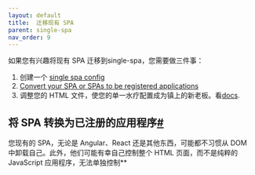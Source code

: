 ```yaml
---
layout: default
title:  迁移现有 SPA
parent: single-spa
nav_order: 9
---
```



如果您有兴趣将现有 SPA 迁移到single-spa，您需要做三件事：

1. 创建一个 [single spa config](https://single-spa.js.org/docs/configuration)
2. [Convert your SPA or SPAs to be registered applications](https://single-spa.js.org/docs/migrating-existing-spas/#converting-spas-into-registered-applications)
3. 调整您的 HTML 文件，使您的单一水疗配置成为镇上的新老板。看[docs](https://single-spa.js.org/docs/configuration#indexhtml-file).

## 将 SPA 转换为已注册的应用程序[#](https://single-spa.js.org/docs/migrating-existing-spas/#converting-spas-into-registered-applications)

您现有的 SPA，无论是 Angular、React 还是其他东西，可能都不习惯从 DOM 中卸载自己。此外，他们可能有幸自己控制整个 HTML 页面，而不是纯粹的 JavaScript 应用程序，无法单独控制**<script>** 标签和 **<link>**标签。因此，为了将它们转换为single-spa 注册的应用程序，他们需要在实现生命周期功能的同时克服这些障碍。

### (1) 实现生命周期功能[#](https://single-spa.js.org/docs/migrating-existing-spas/#1-implementing-lifecycle-functions)

见 [registered application lifecycle](https://single-spa.js.org/docs/building-applications#registered-application-lifecycle)docs 看看你需要做什么。最难的部分几乎肯定是**unmount**生命周期，因为大多数 SPA 不习惯于进入休眠状态并从 DOM 中卸载自己。在实现生命周期函数时，首先查看[ecosystem](https://single-spa.js.org/docs/ecosystem) 在自己重新发明轮子之前查看文档。如果那没有你需要的一切，你必须确保你的 SPA 可以清理它的 DOM、DOM 事件侦听器（所有这些，但*特别是*hashchange 和 popstate）和内存。

### (2) 获取 CSS、字体、 **<script>** 工作依赖[#](https://single-spa.js.org/docs/migrating-existing-spas/#2-getting-the-css-fonts-script-dependencies-to-work)

由于现有的 SPA 习惯于为它们的 css、字体、第三方脚本标签等使用 index.html 文件，因此您可能需要做一些工作来确保所有这些在您的 SPA 时继续工作变成一个 html-less [application](https://single-spa.js.org/docs/building-applications). 最好尝试将所有可以放入 JavaScript 包中，但是您的逃生舱是将您需要的东西放入您的[single spa config](https://single-spa.js.org/docs/configuration).
